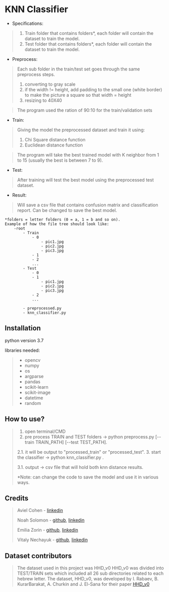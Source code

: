 # KNN Classifier ##
- Specifications:
>1. Train folder that contains folders*, each folder will contain the dataset to train the model.
>2. Test folder that contains folders*, each folder will contain the dataset to train the model.

- Preprocess:

>Each sub folder in the train/test set goes through the same preprocess steps. 
>1) converting to gray scale
>2) if the width != height, add padding to the small one (white border) to make the picture a square so that width = height
>3) resizing to 40X40

>The program used the ration of 90:10 for the train/validation sets

- Train:

>Giving the model the preprocessed dataset and train it using:
>1. Chi Square distance function
>2. Euclidean distance function

>The program will take the best trained model with K neighbor from 1 to 15 (usually the best is between 7 to 9).

- Test:

>After training will test the best model using the preprocessed test dataset.

- Result:

>Will save a csv file that contains confusion matrix and classification report.
>Can be changed to save the best model.

	*folders = letter folders (0 = a, 1 = b and so on).
	Example of how the file tree should look like:
		-root
			- Train
				- 0
					- pic1.jpg
					- pic2.jpg
					- pic3.jpg
				- 1
				- 2
				...
			- Test
				- 0
				- 1
					- pic1.jpg
					- pic2.jpg
					- pic3.jpg
				- 2
				...
				
			- preprocessed.py
			- knn_classifier.py

## Installation
python version 3.7

libraries needed:
>-	opencv
>-	numpy
>-	os
>-	argparse
>-	pandas
>-	scikit-learn
>-	scikit-image
>-	datetime
>-	random

## How to use?
>1. open terminal/CMD
>2. pre process TRAIN and TEST folders -> python preprocess.py [--train TRAIN_PATH] [--test TEST_PATH].
>
>	2.1. it will be output to "processed_train" or "processed_test".
>3. start the classifier -> python knn_classifier.py <path to train set> <path to test set>.
>	
>	3.1. output -> csv file that will hold both knn distance results.
>
>*Note: can change the code to save the model and use it in various ways.
	
## Credits
>Aviel Cohen - [linkedin](https://www.linkedin.com/in/aviel-cohen-a5840216b/)
>
>Noah Solomon - [github](https://github.com/SoloNoah),
>[linkedin](https://www.linkedin.com/in/noah-solomon-b40573135/)
>
>Emilia Zorin - [github](https://github.com/EmiliaZorin),
>[linkedin](https://www.linkedin.com/in/emilia-zorin-417635168/)
>
>Vitaly Nechayuk - [github](https://github.com/VitNecha),
>[linkedin](https://www.linkedin.com/in/vitaly-nechayuk/)

## Dataset contributors

>The dataset used in this project was HHD_v0
>HHD_v0 was divided into TEST/TRAIN sets which included all 26 sub directories related to each hebrew letter.
>The dataset, HHD_v0, was developed by  I. Rabaev, B. KurarBarakat, A. Churkin and J. El-Sana for their paper [HHD_v0](https://www.researchgate.net/publication/343880780_The_HHD_Dataset)


